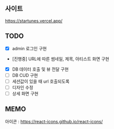 ## 사이트
https://startunes.vercel.app/

## TODO
- [X] admin 로그인 구현
- [진행중] URL에 따른 썸네일, 제목, 아티스트 화면 구현
- [X] DB 데이터 호출 및 뷰 전달 구현
- [ ] DB CUD 구현
- [ ] 세션값이 있을 때 url 호출되도록
- [ ] 디자인 수정
- [ ] 상세 화면 구현

## MEMO
아이콘 : https://react-icons.github.io/react-icons/

